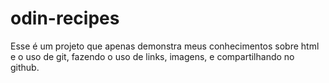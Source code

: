 # odin-recipes

Esse é um projeto que apenas demonstra meus conhecimentos sobre html e o uso de git, fazendo o uso de links, imagens, e compartilhando no github.